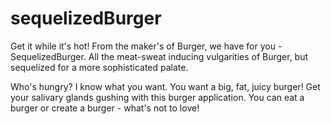 # sequelizedBurger

Get it while it's hot! From the maker's of Burger, we have for you - SequelizedBurger. All the meat-sweat inducing vulgarities of Burger, but sequelized for a more sophisticated palate. 

Who's hungry? I know what you want. You want a big, fat, juicy burger! Get your salivary glands gushing with this burger application. You can eat a burger or create a burger - what's not to love!

